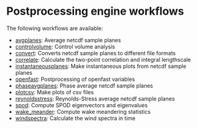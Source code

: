 
# Postprocessing engine workflows

The following workflows are available:

- [avgplanes](avgplanes.md): Average netcdf sample planes
- [controlvolume](controlvolume.md): Control volume analysis 
- [convert](convert.md): Converts netcdf sample planes to different file formats
- [correlate](correlate.md): Calculate the two-point correlation and integral lengthscale
- [instantaneousplanes](instantaneousplanes.md): Make instantaneous plots from netcdf sample planes
- [openfast](openfast.md): Postprocessing of openfast variables
- [phaseavgplanes](phaseavgplanes.md): Phase average netcdf sample planes
- [plotcsv](plotcsv.md): Make plots of csv files
- [reynoldsstress](reynoldsstress.md): Reynolds-Stress average netcdf sample planes
- [spod](spod.md): Compute SPOD eigenvectors and eigenvalues
- [wake_meander](wake_meander.md): Compute wake meandering statistics
- [windspectra](windspectra.md): Calculate the wind spectra in time

